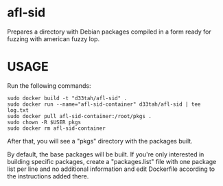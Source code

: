 afl-sid
=======

Prepares a directory with Debian packages compiled in a form ready for
fuzzing with american fuzzy lop.


USAGE
=====

Run the following commands:

```
sudo docker build -t "d33tah/afl-sid" .
sudo docker run --name="afl-sid-container" d33tah/afl-sid | tee log.txt
sudo docker pull afl-sid-container:/root/pkgs .
sudo chown -R $USER pkgs
sudo docker rm afl-sid-container
```

After that, you will see a "pkgs" directory with the packages built.

By default, the base packages will be built. If you're only interested in
building specific packages, create a "packages.list" file with one package
list per line and no additional information and edit Dockerfile according
to the instructions added there.

